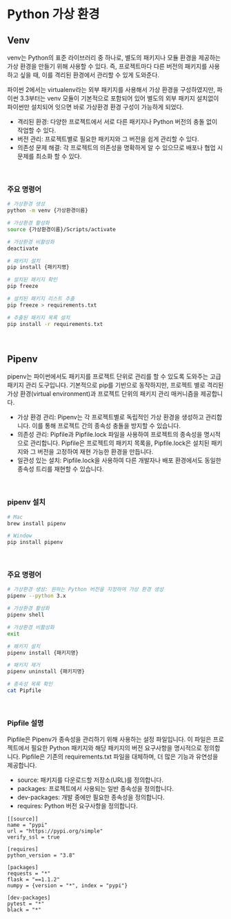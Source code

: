 # Python 가상 환경

## Venv

venv는 Python의 표준 라이브러리 중 하나로, 별도의 패키지나 모듈 환경을 제공하는 가상 환경을 만들기 위해 사용할 수 있다. 즉, 프로젝트마다 다른 버전의 패키지를 사용하고 싶을 때, 이를 격리된 환경에서 관리할 수 있게 도와준다.  

파이썬 2에서는 virtualenv라는 외부 패키지를 사용해서 가상 환경을 구성하였지만, 파이썬 3.3부터는 venv 모듈이 기본적으로 포함되어 있어 별도의 외부 패키지 설치없이 파이썬만 설치되어 잇으면 바로 가상환경 환경 구성이 가능하게 되었다.
 - 격리된 환경: 다양한 프로젝트에서 서로 다른 패키지나  Python 버전의 충돌 없이 작업할 수 있다.
 - 버전 관리: 프로젝트별로 필요한 패키지와 그 버전을 쉽게 관리할 수 있다.
 - 의존성 문제 해결: 각 프로젝트의 의존성을 명확하게 알 수 있으므로 배포나 협업 시 문제를 최소화 할 수 있다.

<br/>

### 주요 명령어

```bash
# 가상환경 생성
python -m venv {가상환경이름}

# 가상환경 활성화
source {가상환경이름}/Scripts/activate

# 가상환경 비활성화
deactivate

# 패키지 설치
pip install {패키지명}

# 설치된 패키지 확인
pip freeze

# 설치된 패키지 리스트 추출
pip freeze > requirements.txt

# 추출된 패키지 목록 설치
pip install -r requirements.txt
```
<br/>

## Pipenv

pipenv는 파이썬에서도 패키지를 프로젝트 단위로 관리를 할 수 있도록 도와주는 고급 패키지 관리 도구입니다. 기본적으로 pip를 기반으로 동작하지만, 프로젝트 별로 격리된 가상 환경(virtual environment)과 프로젝트 단위의 패키지 관리 매커니즘을 제공합니다.  
 - 가상 환경 관리: Pipenv는 각 프로젝트별로 독립적인 가상 환경을 생성하고 관리합니다. 이를 통해 프로젝트 간의 종속성 충돌을 방지할 수 있습니다.
 - 의존성 관리: Pipfile과 Pipfile.lock 파일을 사용하여 프로젝트의 종속성을 명시적으로 관리합니다. Pipfile은 프로젝트의 패키지 목록을, Pipfile.lock은 설치된 패키지와 그 버전을 고정하여 재현 가능한 환경을 만듭니다.
 - 일관성 있는 설치: Pipfile.lock을 사용하여 다른 개발자나 배포 환경에서도 동일한 종속성 트리를 재현할 수 있습니다.

<br/>

### pipenv 설치

```bash
# Mac
brew install pipenv

# Window
pip install pipenv
```
<br/>

### 주요 명령어

```bash
# 가상환경 생성: 원하는 Python 버전을 지정하여 가상 환경 생성
pipenv --python 3.x

# 가상환경 활성화
pipenv shell

# 가상환경 비활성화
exit

# 패키지 설치
pipenv install {패키지명}

# 패키지 제거
pipenv uninstall {패키지명}

# 종속성 목록 확인
cat Pipfile
```
<br/>

### Pipfile 설명

Pipfile은 Pipenv가 종속성을 관리하기 위해 사용하는 설정 파일입니다. 이 파일은 프로젝트에서 필요한 Python 패키지와 해당 패키지의 버전 요구사항을 명시적으로 정의합니다. Pipfile은 기존의 requirements.txt 파일을 대체하며, 더 많은 기능과 유연성을 제공합니다.  
 - source: 패키지를 다운로드할 저장소(URL)를 정의합니다.
 - packages: 프로젝트에서 사용되는 일반 종속성을 정의합니다.
 - dev-packages: 개발 중에만 필요한 종속성을 정의합니다.
 - requires: Python 버전 요구사항을 정의합니다.
```
[[source]]
name = "pypi"
url = "https://pypi.org/simple"
verify_ssl = true

[requires]
python_version = "3.8"

[packages]
requests = "*"
flask = "==1.1.2"
numpy = {version = "*", index = "pypi"}

[dev-packages]
pytest = "*"
black = "*"
```
